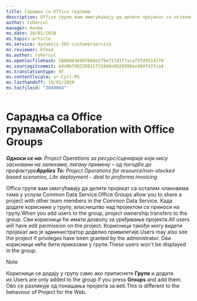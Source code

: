 ```yaml
---
title: Сарадња са Office групама
description: Office групе вам омогућавају да делите пројекат са осталим члановима тима у оквиру услуге Common Data Service.
author: ruhercul
manager: Annbe
ms.date: 10/01/2020
ms.topic: article
ms.service: dynamics-365-customerservice
ms.reviewer: kfend
ms.author: ruhercul
ms.openlocfilehash: 58868694987688e279e717d1f7acaf3fd9514770
ms.sourcegitcommit: b9d8bf00239815f31686e9b28998ac684fd2fca4
ms.translationtype: HT
ms.contentlocale: sr-Cyrl-RS
ms.lasthandoff: 10/02/2020
ms.locfileid: "3949064"
---
```

# <a name="collaboration-with-office-groups"></a><span data-ttu-id="0fab9-103">Сарадња са Office групама</span><span class="sxs-lookup"><span data-stu-id="0fab9-103">Collaboration with Office Groups</span></span>

<span data-ttu-id="0fab9-104">_**Односи се на:** Project Operations за ресурс/сценарије који нису засновани на залихама, лагану примену – од погодбе до профактуре_</span><span class="sxs-lookup"><span data-stu-id="0fab9-104">_**Applies To:** Project Operations for resource/non-stocked based scenarios, Lite deployment - deal to proforma invoicing_</span></span>

<span data-ttu-id="0fab9-105">Office групе вам омогућавају да делите пројекат са осталим члановима тима у услузи Common Data Service.</span><span class="sxs-lookup"><span data-stu-id="0fab9-105">Office Groups allow you to share a project with other team members in the Common Data Service.</span></span> <span data-ttu-id="0fab9-106">Када додате кориснике у групу, власништво над пројектом се преноси на групу.</span><span class="sxs-lookup"><span data-stu-id="0fab9-106">When you add users to the group, project ownership transfers to the group.</span></span> <span data-ttu-id="0fab9-107">Сви корисници ће имати дозволу за уређивање пројекта.</span><span class="sxs-lookup"><span data-stu-id="0fab9-107">All users will have edit permission on the project.</span></span> <span data-ttu-id="0fab9-108">Корисници такође могу видети пројекат ако је администратор доделио привилегије.</span><span class="sxs-lookup"><span data-stu-id="0fab9-108">Users may also see the project if privileges have been granted by the administrator.</span></span> <span data-ttu-id="0fab9-109">Ови корисници неће бити приказани у групи.</span><span class="sxs-lookup"><span data-stu-id="0fab9-109">These users won't be displayed in the group.</span></span>

> [!NOTE] 
> <span data-ttu-id="0fab9-110">Корисници се додају у групу само ако притиснете **Групе** и додате их.</span><span class="sxs-lookup"><span data-stu-id="0fab9-110">Users are only added to the group if you press **Groups** and add them.</span></span> <span data-ttu-id="0fab9-111">Ово се разликује од понашања пројекта за веб.</span><span class="sxs-lookup"><span data-stu-id="0fab9-111">This is different to the behaviour of Project for the Web.</span></span> 

